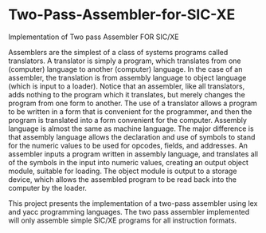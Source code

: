 # Two-Pass-Assembler-for-SIC-XE
Implementation of Two pass Assembler FOR SIC/XE

Assemblers are the simplest of a class of systems programs called translators. A translator is simply a program, which translates from one (computer) language to another (computer) language. In the case of an assembler, the translation is from assembly language to object language (which is input to a loader). Notice that an assembler, like all translators, adds nothing to the program which it translates, but merely changes the program from one form to another. The use of a translator allows a program to be written in a form that is convenient for the programmer, and then the program is translated into a form convenient for the computer.
Assembly language is almost the same as machine language. The major difference is that assembly language allows the declaration and use of symbols to stand for the numeric values to be used for opcodes, fields, and addresses. An assembler inputs a program written in assembly language, and translates all of the symbols in the input into numeric values, creating an output object module, suitable for loading. The object module is output to a storage device, which allows the assembled program to be read back into the computer by the loader.

This project presents the implementation of a two-pass assembler using lex and yacc programming languages. The two pass assembler implemented will only assemble simple SIC/XE programs for all instruction formats.
